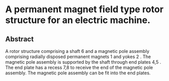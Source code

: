 # A permanent magnet field type rotor structure for an electric machine.

## Abstract
A rotor structure comprising a shaft 6 and a magnetic pole assembly comprising radially disposed permanent magnets 1 and yokes 2 . The magnetic pole assembly is supported by the shaft through end plates 4,5 . The end plate has a recess 7,8 to receive the end of the magnetic pole assembly. The magnetic pole assembly can be fit into the end plates.